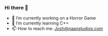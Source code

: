### Hi there 👋
- 🔭 I’m currently working on a Horror Game
- 🌱 I’m currently learning C++
- 📫 How to reach me: Josh@naanstudios.com
